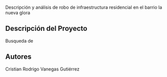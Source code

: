 Descripción y análisis de robo de infraestructura residencial en el barrio la nueva glora
## Descripción del Proyecto
Busqueda de 
## Autores
Cristian Rodrigo Vanegas Gutiérrez